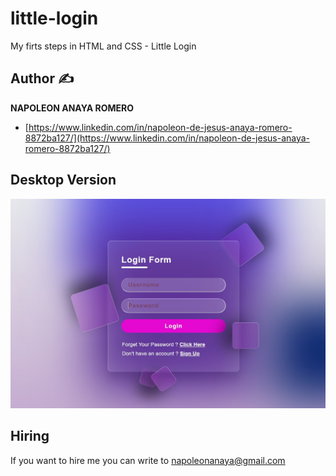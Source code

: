 # little-login
My firts steps in HTML and CSS - Little Login

## Author ✍

**NAPOLEON ANAYA ROMERO**

-	[https://www.linkedin.com/in/napoleon-de-jesus-anaya-romero-8872ba127/](https://www.linkedin.com/in/napoleon-de-jesus-anaya-romero-8872ba127/)

## Desktop Version

![..](https://github.com/alucart2005/little-login/blob/main/img/expect.jpg?raw=true)

## Hiring 
If you want to hire me you can write to napoleonanaya@gmail.com
